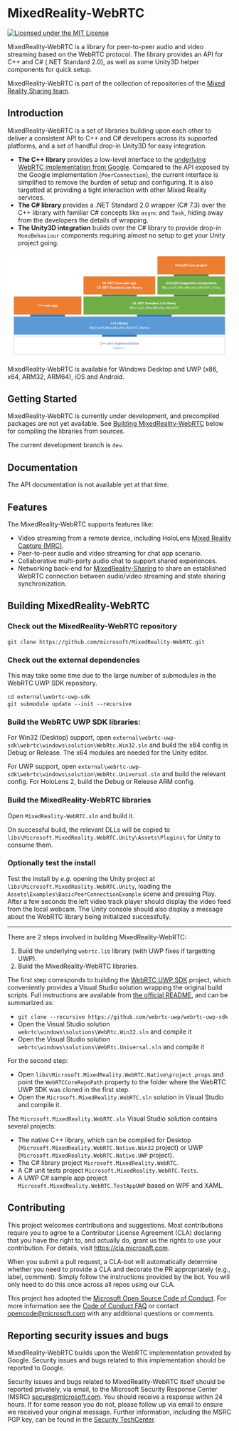 # MixedReality-WebRTC

[![Licensed under the MIT License](https://img.shields.io/badge/License-MIT-blue.svg)](https://github.com/microsoft/MixedReality-WebRTC/blob/master/LICENSE)

MixedReality-WebRTC is a library for peer-to-peer audio and video streaming based on the WebRTC protocol. The library provides an API for C++ and C# (.NET Standard 2.0), as well as some Unity3D helper components for quick setup.

MixedReality-WebRTC is part of the collection of repositories of the [Mixed Reality Sharing team](https://github.com/orgs/microsoft/teams/mixed-reality-sharing).

## Introduction 

MixedReality-WebRTC is a set of libraries building upon each other to deliver a consistent API to C++ and C# developers across its supported platforms, and a set of handful drop-in Unity3D for easy integration.

- **The C++ library** provides a low-level interface to the [underlying WebRTC implementation from Google](https://opensource.google.com/projects/webrtc). Compared to the API exposed by the Google implementation (`PeerConnection`), the current interface is simplified to remove the burden of setup and configuring. It is also targetted at providing a tight interaction with other Mixed Reality services.
- **The C# library** provides a .NET Standard 2.0 wrapper (C# 7.3) over the C++ library with familiar C# concepts like `async` and `Task`, hiding away from the developers the details of wrapping.
- **The Unity3D integration** builds over the C# library to provide drop-in `MonoBehaviour` components requiring almost no setup to get your Unity project going.

![MixedReality-WebRTC architecture](docs/architecture.png)

MixedReality-WebRTC is available for Windows Desktop and UWP (x86, x64, ARM32, ARM64), iOS and Android.

## Getting Started

MixedReality-WebRTC is currently under development, and precompiled packages are not yet available. See [Building MixedReality-WebRTC](Building-MixedReality-WebRTC) below for compiling the libraries from sources.

The current development branch is `dev`.

## Documentation

The API documentation is not available yet at that time.

## Features

The MixedReality-WebRTC supports features like:
- Video streaming from a remote device, including HoloLens [Mixed Reality Capture (MRC)](https://docs.microsoft.com/en-us/windows/mixed-reality/mixed-reality-capture).
- Peer-to-peer audio and video streaming for chat app scenario.
- Collaborative multi-party audio chat to support shared experiences.
- Networking back-end for [MixedReality-Sharing](https://github.com/microsoft/MixedReality-Sharing) to share an established WebRTC connection between audio/video streaming and state sharing synchronization.

## Building MixedReality-WebRTC

### Check out the MixedReality-WebRTC repository

```
git clone https://github.com/microsoft/MixedReality-WebRTC.git
```
 
### Check out the external dependencies

This may take some time due to the large number of submodules in the WebRTC UWP SDK repository.

```
cd external\webrtc-uwp-sdk
git submodule update --init --recursive
```

### Build the WebRTC UWP SDK libraries:

For Win32 (Desktop) support, open `external\webrtc-uwp-sdk\webrtc\windows\solution\WebRtc.Win32.sln` and build the x64 config in Debug or Release. The x64 modules are needed for the Unity editor.

For UWP support, open `external\webrtc-uwp-sdk\webrtc\windows\solution\WebRtc.Universal.sln` and build the relevant config. For HoloLens 2, build the Debug or Release ARM config.

### Build the MixedReality-WebRTC libraries

Open `MixedReality-WebRTC.sln` and build it.

On successful build, the relevant DLLs will be copied to `libs\Microsoft.MixedReality.WebRTC.Unity\Assets\Plugins\` for Unity to consume them.

### Optionally test the install

Test the install by _e.g._ opening the Unity project at `libs\Microsoft.MixedReality.WebRTC.Unity`, loading the `Assets\Examples\BasicPeerConnectionExample` scene and pressing Play. After a few seconds the left video track player should display the video feed from the local webcam. The Unity console should also display a message about the WebRTC library being initialized successfully.

---

There are 2 steps involved in building MixedReality-WebRTC:
1. Build the underlying `webrtc.lib` library (with UWP fixes if targetting UWP).
2. Build the MixedReality-WebRTC libraries.

The first step corresponds to building the [WebRTC UWP SDK](https://github.com/webrtc-uwp/webrtc-uwp-sdk) project, which conveniently provides a Visual Studio solution wrapping the original build scripts. Full instructions are available from [the official README](https://github.com/webrtc-uwp/webrtc-uwp-sdk/blob/master/README.md), and can be summarized as:
- `git clone --recursive https://github.com/webrtc-uwp/webrtc-uwp-sdk`
- Open the Visual Studio solution `webrtc\windows\solutions\WebRtc.Win32.sln` and compile it
- Open the Visual Studio solution `webrtc\windows\solutions\WebRtc.Universal.sln` and compile it

For the second step:
- Open `libs\Microsoft.MixedReality.WebRTC.Native\project.props` and point the `WebRTCCoreRepoPath` property to the folder where the WebRTC UWP SDK was cloned in the first step.
- Open the `Microsoft.MixedReality.WebRTC.sln` solution in Visual Studio and compile it.

The `Microsoft.MixedReality.WebRTC.sln` Visual Studio solution contains several projects:
- The native C++ library, which can be compiled for Desktop (`Microsoft.MixedReality.WebRTC.Native.Win32` project) or UWP (`Microsoft.MixedReality.WebRTC.Native.UWP` project).
- The C# library project `Microsoft.MixedReality.WebRTC`.
- A C# unit tests project `Microsoft.MixedReality.WebRTC.Tests`.
- A UWP C# sample app project `Microsoft.MixedReality.WebRTC.TestAppUWP` based on WPF and XAML.

## Contributing

This project welcomes contributions and suggestions.  Most contributions require you to agree to a
Contributor License Agreement (CLA) declaring that you have the right to, and actually do, grant us
the rights to use your contribution. For details, visit https://cla.microsoft.com.

When you submit a pull request, a CLA-bot will automatically determine whether you need to provide
a CLA and decorate the PR appropriately (e.g., label, comment). Simply follow the instructions
provided by the bot. You will only need to do this once across all repos using our CLA.

This project has adopted the [Microsoft Open Source Code of Conduct](https://opensource.microsoft.com/codeofconduct/).
For more information see the [Code of Conduct FAQ](https://opensource.microsoft.com/codeofconduct/faq/) or
contact [opencode@microsoft.com](mailto:opencode@microsoft.com) with any additional questions or comments.

## Reporting security issues and bugs

MixedReality-WebRTC builds upon the WebRTC implementation provided by Google. Security issues and bugs related to this implementation should be reported to Google.

Security issues and bugs related to MixedReality-WebRTC itself should be reported privately, via email, to the Microsoft Security Response Center (MSRC) secure@microsoft.com. You should receive a response within 24 hours. If for some reason you do not, please follow up via email to ensure we received your original message. Further information, including the MSRC PGP key, can be found in the [Security TechCenter](https://technet.microsoft.com/en-us/security/ff852094.aspx).
